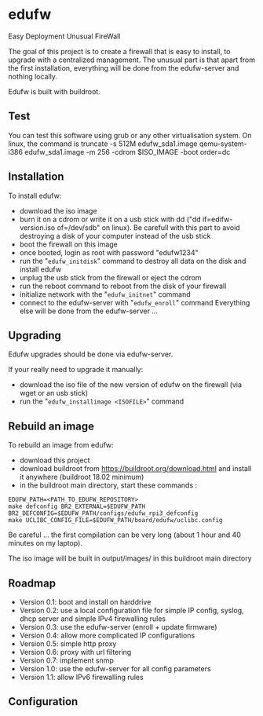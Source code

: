# edufw
Easy Deployment Unusual FireWall

The goal of this project is to create a firewall that is easy to install, to upgrade with a centralized management.
The unusual part is that apart from the first installation, everything will be done from the edufw-server and nothing locally.

Edufw is built with buildroot.

## Test
You can test this software using grub or any other virtualisation system.
On linux, the command is 
  truncate -s 512M edufw_sda1.image
  qemu-system-i386 edufw_sda1.image -m 256 -cdrom $ISO_IMAGE -boot order=dc

## Installation
To install edufw:
- download the iso image
- burn it on a cdrom or write it on a usb stick with dd ("dd if=edifw-version.iso of=/dev/sdb" on linux). Be carefull with this part to avoid destroying a disk of your computer instead of the usb stick
- boot the firewall on this image
- once booted, login as root with password "edufw1234"
- run the "`edufw_initdisk`" command to destroy all data on the disk and install edufw
- unplug the usb stick from the firewall or eject the cdrom
- run the reboot command to reboot from the disk of your firewall
- initialize network with the "`edufw_initnet`" command
- connect to the edufw-server with "`edufw_enroll`" command
Everything else will be done from the edufw-server ...

## Upgrading
Edufw upgrades should be done via edufw-server.

If your really need to upgrade it manually:
- download the iso file of the new version of edufw on the firewall (via wget or an usb stick)
- run the "`edufw_installimage <ISOFILE>`" command

## Rebuild an image
To rebuild an image from edufw:
- download this project
- download buildroot from https://buildroot.org/download.html and install it anywhere (buildroot 18.02 minimum)
- in the buildroot main directory, start these commands :
```
EDUFW_PATH=<PATH_TO_EDUFW_REPOSITORY>
make defconfig BR2_EXTERNAL=$EDUFW_PATH BR2_DEFCONFIG=$EDUFW_PATH/configs/edufw_rpi3_defconfig
make UCLIBC_CONFIG_FILE=$EDUFW_PATH/board/edufw/uclibc.config
```
Be careful ... the first compilation can be very long (about 1 hour and 40 minutes on my laptop).

The iso image will be built in output/images/ in this buildroot main directory

## Roadmap
- Version 0.1: boot and install on harddrive
- Version 0.2: use a local configuration file for simple IP config, syslog, dhcp server and simple IPv4 firewalling rules
- Version 0.3: use the edufw-server (enroll + update firmware)
- Version 0.4: allow more complicated IP configurations
- Version 0.5: simple http proxy
- Version 0.6: proxy with url filtering
- Version 0.7: implement snmp
- Version 1.0: use the edufw-server for all config parameters
- Version 1.1: allow IPv6 firewalling rules

## Configuration
